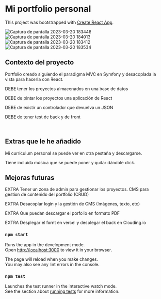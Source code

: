 # Mi portfolio personal

This project was bootstrapped with [Create React App](https://github.com/facebook/create-react-app).

![Captura de pantalla 2023-03-20 183448](https://user-images.githubusercontent.com/117035764/226421869-3a1ea0bc-294a-47a1-b9ff-7af733b5e112.png)
![Captura de pantalla 2023-03-20 184013](https://user-images.githubusercontent.com/117035764/226422915-25cd3be3-461d-49b4-a6c9-e3bc0e2dfd82.png)
![Captura de pantalla 2023-03-20 183412](https://user-images.githubusercontent.com/117035764/226421897-db284990-2355-4cba-8bb6-122f554aeaef.png)
![Captura de pantalla 2023-03-20 183534](https://user-images.githubusercontent.com/117035764/226421914-9b2d9487-e7c6-433e-a253-314e02960e53.png)


## Contexto del proyecto
Portfolio creado siguiendo el paradigma MVC en Symfony y desacoplada la vista para hacerla con React.

DEBE tener los proyectos almacenados en una base de datos

DEBE de pintar los proyectos una aplicación de React

DEBE de existir un controlador que devuelva un JSON

DEBE de tener test de back y de front

​
## Extras que le he añadido

Mi curriculum personal se puede ver en otra pestaña y descargarse.

Tiene incluída música que se puede poner y quitar dándole click.


## Mejoras futuras

EXTRA Tener un zona de admin para gestionar los proyectos. CMS para gestion de contenido del portfolio (CRUD)

EXTRA Desacoplar login y la gestión de CMS (Imágenes, texto, etc)

EXTRA Que puedan descargar el porfolio en formato PDF

EXTRA Desplegar el fornt en vercel y desplegar el back en Clouding.io

### `npm start`

Runs the app in the development mode.\
Open [http://localhost:3000](http://localhost:3000) to view it in your browser.

The page will reload when you make changes.\
You may also see any lint errors in the console.

### `npm test`

Launches the test runner in the interactive watch mode.\
See the section about [running tests](https://facebook.github.io/create-react-app/docs/running-tests) for more information.



